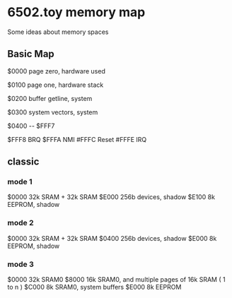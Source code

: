 # 6502.toy memory map

Some ideas about memory spaces

## Basic Map

$0000  page zero, hardware used

$0100  page one, hardware stack

$0200  buffer getline, system

$0300  system vectors, system

$0400 -- $FFF7 

$FFF8  BRQ
$FFFA  NMI
#FFFC  Reset
#FFFE  IRQ

## classic

### mode 1
$0000 32k SRAM + 32k SRAM 
$E000 256b devices, shadow
$E100 8k EEPROM, shadow

### mode 2
$0000 32k SRAM + 32k SRAM
$0400 256b devices, shadow
$E000 8k EEPROM, shadow

### mode 3
$0000 32k SRAM0
$8000 16k SRAM0, and multiple pages of 16k SRAM ( 1 to n )
$C000  8k SRAM0, system buffers
$E000  8k EEPROM



